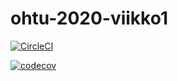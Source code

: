 # ohtu-2020-viikko1

[![CircleCI](https://circleci.com/gh/hoffrenm/ohtu-2020-viikko1.svg?style=svg)](https://circleci.com/gh/hoffrenm/ohtu-2020-viikko1)

[![codecov](https://codecov.io/gh/hoffrenm/ohtu-2020-viikko1/branch/master/graph/badge.svg)](https://codecov.io/gh/hoffrenm/ohtu-2020-viikko1)
